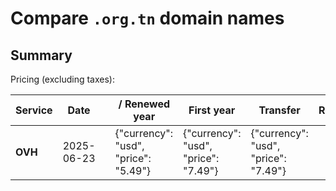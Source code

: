 # Compare `.org.tn` domain names

## Summary

Pricing (excluding taxes):

| Service | Date |  | / Renewed year | First year | Transfer | Restoration |
|--|--|--|--|--|--|--|
| **OVH** | 2025-06-23 |  | {"currency": "usd", "price": "5.49"} | {"currency": "usd", "price": "7.49"} | {"currency": "usd", "price": "7.49"} |  |
